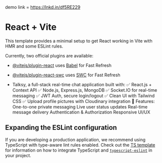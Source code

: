 demo link = https://lnkd.in/df5RE229

# React + Vite

This template provides a minimal setup to get React working in Vite with HMR and some ESLint rules.

Currently, two official plugins are available:

- [@vitejs/plugin-react](https://github.com/vitejs/vite-plugin-react/blob/main/packages/plugin-react) uses [Babel](https://babeljs.io/) for Fast Refresh
- [@vitejs/plugin-react-swc](https://github.com/vitejs/vite-plugin-react/blob/main/packages/plugin-react-swc) uses [SWC](https://swc.rs/) for Fast Refresh

- Talksy, a full-stack real-time chat application built with:
✅ React.js + Context API
 ✅ Node.js, Express.js, MongoDB
 ✅ Socket.IO for real-time messaging
 ✅ JWT Auth, secure login/logout
 ✅ Clean UI with Tailwind CSS
 ✅ Upload profile pictures with Cloudinary integration
🔧 Features:
One-to-one private messaging
Live user status updates
Real-time message delivery
Authentication & Authorization
Responsive UI/UX


## Expanding the ESLint configuration

If you are developing a production application, we recommend using TypeScript with type-aware lint rules enabled. Check out the [TS template](https://github.com/vitejs/vite/tree/main/packages/create-vite/template-react-ts) for information on how to integrate TypeScript and [`typescript-eslint`](https://typescript-eslint.io) in your project.


